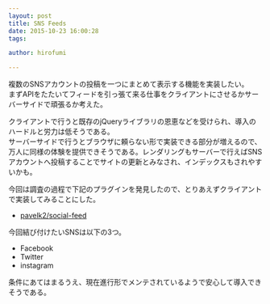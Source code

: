 ```yaml
---
layout: post
title: SNS Feeds
date: 2015-10-23 16:00:28
tags:

author: hirofumi

---
```

複数のSNSアカウントの投稿を一つにまとめて表示する機能を実装したい。  
まずAPIをたたいてフィードを引っ張て来る仕事をクライアントにさせるかサーバーサイドで頑張るか考えた。

クライアントで行うと既存のjQueryライブラリの恩恵などを受けられ、導入のハードルと労力は低そうである。  
サーバーサイドで行うとブラウザに頼らない形で実装できる部分が増えるので、万人に同様の体験を提供できそうである。レンダリングもサーバーで行えばSNSアカウントへ投稿することでサイトの更新とみなされ、インデックスもされやすいかも。

今回は調査の過程で下記のプラグインを発見したので、とりあえずクライアントで実装してみることにした。

-   [pavelk2/social-feed](https://github.com/pavelk2/social-feed)

今回結び付けたいSNSは以下の3つ。

-   Facebook
-   Twitter
-   instagram

条件にあてはまるうえ、現在進行形でメンテされているようで安心して導入できそうである。